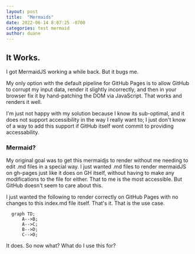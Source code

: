 ```yaml
---
layout: post
title:  "Mermaids"
date: 2022-06-14 8:07:25 -0700
categories: test mermaid
author: duane
---
```


## It Works.

I got MermaidJS working a while back.  But it bugs me. 

My only option with the default pipeline for GitHub Pages is to allow GitHub to corrupt my input data, render it slightly incorrectly, and then in your browser fix it by hand-patching the DOM via JavaScript.  That works and renders it well.

I'm just not happy with my solution because I know its sub-optimal, and it does not support accessibility in the way I really want to; I just don't know of a way to add this support if GitHub itself wont commit to providing accessability.

### Mermaid?

My original goal was to get this mermaidjs to render without me needing to edit .md files in a special way. I just wanted .md files to render mermaidJS on gh-pages just like it does on GH itself, without having to make any modifications to the file for either. That to me is the most accessible.  But GitHub doesn't seem to care about this.

I just wanted the following to render correctly on GitHub Pages with no changes to this index.md file itself. That's it. That is the use case.

```mermaid
  graph TD;
      A-->B;
      A-->C;
      B-->D;
      C-->D;
```

It does. So now what? What do I use this for?